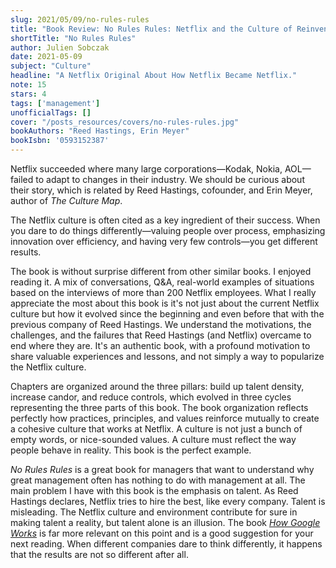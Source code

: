 ```yaml
---
slug: 2021/05/09/no-rules-rules
title: "Book Review: No Rules Rules: Netflix and the Culture of Reinvention"
shortTitle: "No Rules Rules"
author: Julien Sobczak
date: 2021-05-09
subject: "Culture"
headline: "A Netflix Original About How Netflix Became Netflix."
note: 15
stars: 4
tags: ['management']
unofficialTags: []
cover: "/posts_resources/covers/no-rules-rules.jpg"
bookAuthors: "Reed Hastings, Erin Meyer"
bookIsbn: '0593152387'
---
```



Netflix succeeded where many large corporations—Kodak, Nokia, AOL—failed to adapt to changes in their industry. We should be curious about their story, which is related by Reed Hastings, cofounder, and Erin Meyer, author of _The Culture Map_.

The Netflix culture is often cited as a key ingredient of their success. When you dare to do things differently—valuing people over process, emphasizing innovation over efficiency, and having very few controls—you get different results.

The book is without surprise different from other similar books. I enjoyed reading it. A mix of conversations, Q&A, real-world examples of situations based on the interviews of more than 200 Netflix employees. What I really appreciate the most about this book is it's not just about the current Netflix culture but how it evolved since the beginning and even before that with the previous company of Reed Hastings. We understand the motivations, the challenges, and the failures that Reed Hastings (and Netflix) overcame to end where they are. It's an authentic book, with a profound motivation to share valuable experiences and lessons, and not simply a way to popularize the Netflix culture.

Chapters are organized around the three pillars: build up talent density, increase candor, and reduce controls, which evolved in three cycles representing the three parts of this book. The book organization reflects perfectly how practices, principles, and values reinforce mutually to create a cohesive culture that works at Netflix. A culture is not just a bunch of empty words, or nice-sounded values. A culture must reflect the way people behave in reality. This book is the perfect example.

_No Rules Rules_ is a great book for managers that want to understand why great management often has nothing to do with management at all. The main problem I have with this book is the emphasis on talent. As Reed Hastings declares, Netflix tries to hire the best, like every company. Talent is misleading. The Netflix culture and environment contribute for sure in making talent a reality, but talent alone is an illusion. The book [_How Google Works_](/read/2021/05/22/how-google-works) is far more relevant on this point and is a good suggestion for your next reading. When different companies dare to think differently, it happens that the results are not so different after all.

